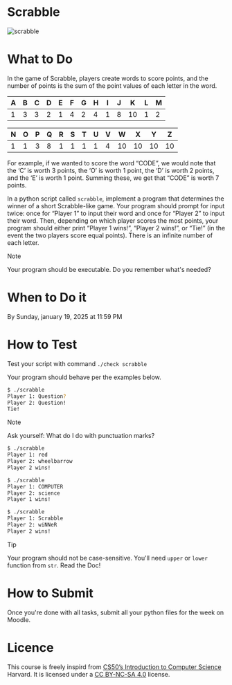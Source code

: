 # Scrabble

![scrabble](https://upload.wikimedia.org/wikipedia/commons/9/99/Scrabble.jpg)

# What to Do
In the game of Scrabble, players create words to score points, and the number of points is the sum of the point values of each letter in the word.

| A | B | C | D | E | F | G | H | I | J | K  | L | M |
| - | - | - | - | - | - | - | - | - | - | -- | - | - |
| 1 | 3 | 3 | 2 | 1 | 4 | 2 | 4 | 1 | 8 | 10 | 1 | 2 |

| N | O | P | Q | R | S | T | U | V | W  | X  | Y  | Z  |
| - | - | - | - | - | - | - | - | - | -- | -- | -- | -- |
| 1 | 1 | 3 | 8 | 1 | 1 | 1 | 1 | 4 | 10 | 10 | 10 | 10 |

For example, if we wanted to score the word “CODE”, we would note that the ‘C’ is worth 3 points, the ‘O’ is worth 1 point, the ‘D’ is worth 2 points, and the ‘E’ is worth 1 point. Summing these, we get that “CODE” is worth 7 points.

In a python script called `scrabble`, implement a program that determines the winner of a short Scrabble-like game. Your program should prompt for input twice: once for “Player 1” to input their word and once for “Player 2” to input their word. Then, depending on which player scores the most points, your program should either print “Player 1 wins!”, “Player 2 wins!”, or “Tie!” (in the event the two players score equal points). There is an infinite number of each letter.

> [!Note]
> Your program should be executable. Do you remember what's needed?

# When to Do it

By Sunday, january 19, 2025 at 11:59 PM

# How to Test

Test your script with command `./check scrabble`

Your program should behave per the examples below.
```bash
$ ./scrabble
Player 1: Question?
Player 2: Question!
Tie!
```

> [!Note]
> Ask yourself: What do I do with punctuation marks?


```bash
$ ./scrabble
Player 1: red
Player 2: wheelbarrow
Player 2 wins!
```
```bash
$ ./scrabble
Player 1: COMPUTER
Player 2: science
Player 1 wins!
```
```bash
$ ./scrabble
Player 1: Scrabble
Player 2: wiNNeR
Player 2 wins!
```

> [!TIP]
> Your program should not be case-sensitive. You'll need `upper` or `lower` function from `str`. 
> Read the Doc!

# How to Submit

Once you're done with all tasks, submit all your python files for the week on Moodle.

# Licence

This course is freely inspird from [CS50’s Introduction to Computer Science](https://cs50.harvard.edu/x/2025/) Harvard. It is licensed under a [CC BY-NC-SA 4.0](https://creativecommons.org/licenses/by-nc-sa/4.0/) license. 
